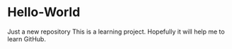 # Hello-World
Just a new repository
This is a learning project. Hopefully it will help me to learn GitHub.

